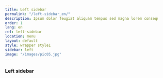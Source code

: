 ```yaml
---
title: Left sidebar
permalink: "/left-sidebar_en/"
description: Ipsum dolor feugiat aliquam tempus sed magna lorem consequat accumsan
order: 1
lang: en
ref: left-sidebar
location: menu
layout: default
style: wrapper style1
sidebar: left
image: "/images/pic05.jpg"
---
```


### Left sidebar
